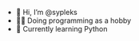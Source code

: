 - 👋 Hi, I’m @sypleks
- 👩‍💻 Doing programming as a hobby
- 📒 Currently learning Python

<!---
sypleks/sypleks is a ✨ special ✨ repository because its `README.md` (this file) appears on your GitHub profile.
You can click the Preview link to take a look at your changes.
--->

